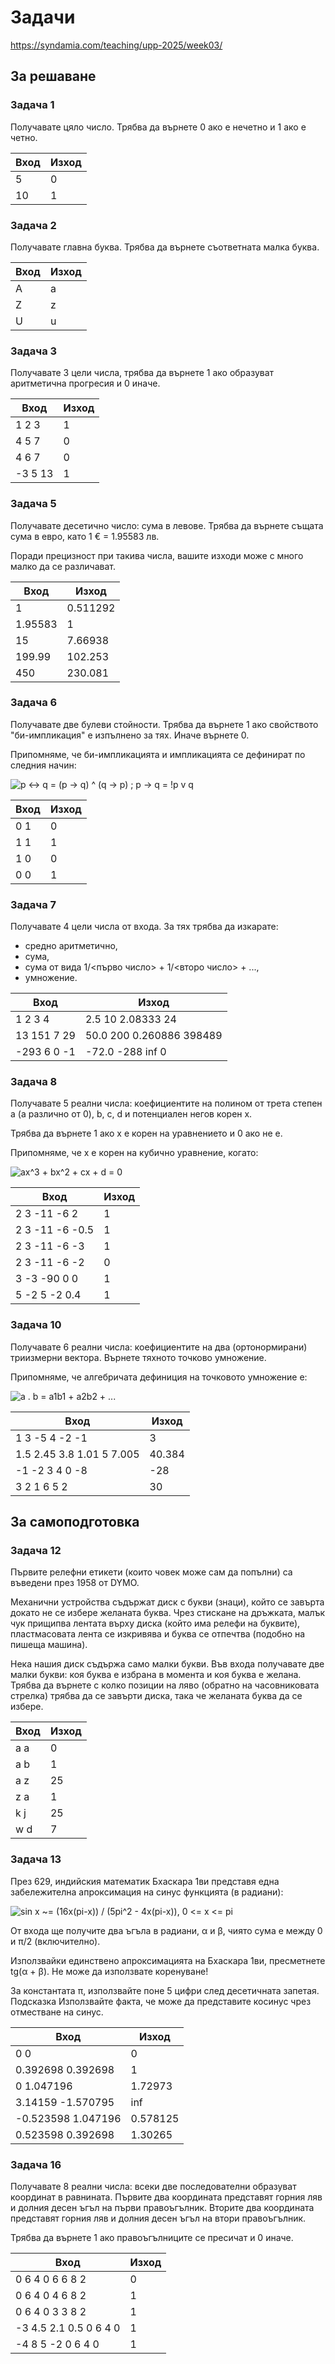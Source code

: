 # Задачи

<https://syndamia.com/teaching/upp-2025/week03/>

## За решаване

### Задача 1

Получавате цяло число. Трябва да върнете 0 ако е нечетно и 1 ако е четно.

|Вход|Изход|
|---|---|
|5|0|
|10|1|

### Задача 2

Получавате главна буква. Трябва да върнете съответната малка буква.

|Вход|Изход|
|---|---|
|A|a|
|Z|z|
|U|u|

### Задача 3

Получавате 3 цели числа, трябва да върнете 1 ако образуват аритметична прогресия и 0 иначе.

|Вход|Изход|
|---|---|
|1 2 3|1|
|4 5 7|0|
|4 6 7|0|
|-3 5 13|1|

### Задача 5

Получавате десетично число: сума в левове. Трябва да върнете същата сума в евро, като 1 € = 1.95583 лв.

Поради прецизност при такива числа, вашите изходи може с много малко да се различават.

|Вход|Изход|
|---|---|
|1|0.511292|
|1.95583|1|
|15|7.66938|
|199.99|102.253|
|450|230.081|

### Задача 6

Получавате две булеви стойности. Трябва да върнете 1 ако свойството "би-импликация" е изпълнено за тях. Иначе върнете 0.

Припомняме, че би-импликацията и импликацията се дефинират по следния начин:

![p <-> q = (p -> q) ^ (q -> p) ; p -> q = !p v q](https://syndamia.com/teaching/upp-2025/week03/img/biimplication.png)

|Вход|Изход|
|---|---|
|0 1|0|
|1 1|1|
|1 0|0|
|0 0|1|

### Задача 7

Получавате 4 цели числа от входа. За тях трябва да изкарате:

- средно аритметично,
- сума,
- сума от вида 1/<първо число> + 1/<второ число> + ...,
- умножение. 

|Вход|Изход|
|---|---|
|1 2 3 4|2.5 10 2.08333 24|
|13 151 7 29|50.0 200 0.260886 398489|
|-293 6 0 -1|-72.0 -288 inf 0|

### Задача 8

Получавате 5 реални числа: коефициентите на полином от трета степен a (a различно от 0), b, c, d и потенциален негов корен x.

Трябва да върнете 1 ако x е корен на уравнението и 0 ако не е.

Припомняме, че x е корен на кубично уравнение, когато:

![ax^3 + bx^2 + cx + d = 0](https://syndamia.com/teaching/upp-2025/week03/img/cubic.png)

|Вход|Изход|
|---|---|
|2 3 -11 -6 2|1|
|2 3 -11 -6 -0.5|1|
|2 3 -11 -6 -3|1|
|2 3 -11 -6 -2|0|
|3 -3 -90 0 0|1|
|5 -2 5 -2 0.4|1|

### Задача 10

Получавате 6 реални числа: коефициентите на два (ортонормирани) триизмерни вектора. Върнете тяхното точково умножение.

Припомняме, че алгебричата дефиниция на точковото умножение е:

![a . b = a1b1 + a2b2 + ...](https://syndamia.com/teaching/upp-2025/week03/img/dotproduct.png)

|Вход|Изход|
|---|---|
|1 3 -5 4 -2 -1|3|
|1.5 2.45 3.8 1.01 5 7.005|40.384|
|-1 -2 3 4 0 -8|-28|
|3 2 1 6 5 2|30|

## За самоподготовка

### Задача 12

Първите релефни етикети (които човек може сам да попълни) са въведени през 1958 от DYMO.

Механични устройства съдържат диск с букви (знаци), който се завърта докато не се избере желаната буква. Чрез стискане на дръжката, малък чук прищипва лентата върху диска (който има релефи на буквите), пластмасовата лента се изкривява и буква се отпечтва (подобно на пишеща машина).

Нека нашия диск съдържа само малки букви. Във входа получавате две малки букви: коя буква е избрана в момента и коя буква е желана. Трябва да върнете с колко позиции на ляво (обратно на часовниковата стрелка) трябва да се завърти диска, така че желаната буква да се избере.

|Вход|Изход|
|---|---|
|a a|0|
|a b|1|
|a z|25|
|z a|1|
|k j|25|
|w d|7|

### Задача 13

През 629, индийския математик Бхаскара 1ви представя една забележителна апроксимация на синус функцията (в радиани):

![sin x ~= (16x(pi-x)) / (5pi^2 - 4x(pi-x)), 0 <= x <= pi](https://syndamia.com/teaching/upp-2025/week03/img/sineapprox.png)

От входа ще получите два ъгъла в радиани, α и β, чиято сума е между 0 и π/2 (включително).

Използвайки единствено апроксимацията на Бхаскара 1ви, пресметнете tg(α + β).
Не може да използвате коренуване!

За константата π, използвайте поне 5 цифри след десетичната запетая.
Подсказка
Използвайте факта, че може да представите косинус чрез отместване на синус.

|Вход|Изход|
|---|---|
|0 0|0|
|0.392698 0.392698|1|
|0 1.047196|1.72973|
|3.14159 -1.570795|inf|
|-0.523598 1.047196|0.578125|
|0.523598 0.392698|1.30265|

### Задача 16

Получавате 8 реални числа: всеки две последователни образуват координат в равнината. Първите два координата представят горния ляв и долния десен ъгъл на първи правоъгълник. Вторите два координата представят горния ляв и долния десен ъгъл на втори правоъгълник.

Трябва да върнете 1 ако правоъгълниците се пресичат и 0 иначе.

|Вход|Изход|
|---|---|
|0 6 4 0 6 6 8 2|0|
|0 6 4 0 4 6 8 2|1|
|0 6 4 0 3 3 8 2|1|
|-3 4.5 2.1 0.5 0 6 4 0|1|
|-4 8 5 -2 0 6 4 0|1|
